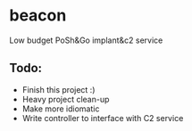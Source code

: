 # beacon
 Low budget PoSh&Go implant&c2 service

## Todo:
- Finish this project :)
- Heavy project clean-up
- Make more idiomatic
- Write controller to interface with C2 service

